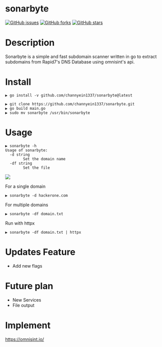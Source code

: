 # sonarbyte
[![GitHub issues](https://img.shields.io/github/issues/channyein1337/sonarbyte)](https://github.com/channyein1337/sonarbyte/issues)
[![GitHub forks](https://img.shields.io/github/forks/channyein1337/sonarbyte)](https://github.com/channyein1337/sonarbyte/network)
[![GitHub stars](https://img.shields.io/github/stars/channyein1337/sonarbyte)](https://github.com/channyein1337/sonarbyte/stargazers)

# Description
Sonarbyte is a simple and fast subdomain scanner written in go to extract subdomains from Rapid7's DNS Database using omnisint's api.

# Install
```
▶ go install -v github.com/channyein1337/sonarbyte@latest
```
```
▶ git clone https://github.com/channyein1337/sonarbyte.git
▶ go build main.go
▶ sudo mv sonarbyte /usr/bin/sonarbyte
```
# Usage
```
▶ sonarbyte -h
Usage of sonarbyte:
  -d string
        Set the domain name
  -df string
        Set the file
```
![](https://raw.githubusercontent.com/channyein1337/sonarbyte/main/image/sonarbyte.png)

For a single domain
```
▶ sonarbyte -d hackerone.com 
```
For multiple domains
```
▶ sonarbyte -df domain.txt
```
Run with httpx
```
▶ sonarbyte -df domain.txt | httpx
```

# Updates Feature
- Add new flags

# Future plan
- New Services
- File output

# Implement

https://omnisint.io/
